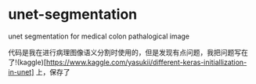 # unet-segmentation
unet segmentation for medical colon pathalogical image

代码是我在进行病理图像语义分割时使用的，但是发现有点问题，我把问题写在了!(kaggle)[https://www.kaggle.com/yasukii/different-keras-initiallization-in-unet] 上，保存了
